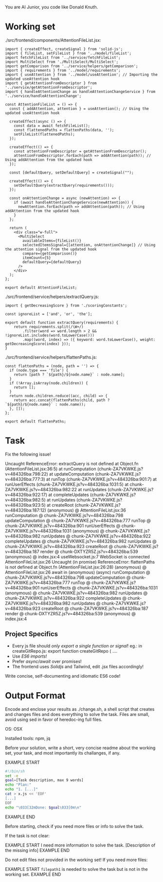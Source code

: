 You are AI Junior, you code like Donald Knuth.

# Working set

./src/frontend/components/AttentionFileList.jsx:
```
import { createEffect, createSignal } from 'solid-js';
import { fileList, setFileList } from '../model/fileList';
import fetchFileList from '../service/fetchFileList';
import MultiSelect from './MultiSelect/MultiSelect';
import getComparison from '../service/helpers/getComparison';
import { requirements } from '../model/requirements';
import { useAttention } from '../model/useAttention'; // Importing the updated useAttention hook
import { getAttentionFromDescriptor } from '../service/getAttentionFromDescriptor';
import { handleAttentionChange as handleAttentionChangeService } from '../service/handleAttentionChange';

const AttentionFileList = () => {
  const { addAttention, attention } = useAttention(); // Using the updated useAttention hook

  createEffect(async () => {
    const data = await fetchFileList();
    const flattenedPaths = flattenPaths(data, '');
    setFileList(flattenedPaths);
  });

  createEffect(() => {
    const attentionFromDescriptor = getAttentionFromDescriptor();
    attentionFromDescriptor.forEach(path => addAttention(path)); // Using addAttention from the updated hook
  });

  const [defaultQuery, setDefaultQuery] = createSignal("");

  createEffect(() => {
    setDefaultQuery(extractQuery(requirements()));
  });

  const onAttentionChange = async (newAttention) => {
    if (await handleAttentionChangeService(newAttention)) {
      newAttention.forEach(path => addAttention(path)); // Using addAttention from the updated hook
    }
  };

  return (
    <div class="w-full">
      <MultiSelect 
        availableItems={fileList()} 
        selectedItemsSignal={[attention, onAttentionChange]} // Using the attention signal from the updated hook
        compare={getComparison()} 
        itemCount={5} 
        defaultQuery={defaultQuery} 
      />
    </div>
  );
};

export default AttentionFileList;

```
./src/frontend/service/helpers/extractQuery.js:
```
import { getDecreasingScore } from './scoringConstants';

const ignoreList = ['and', 'or', 'the'];

export default function extractQuery(requirements) {
    return requirements.split(/\W+/)
        .filter(word => word.length > 2 && !ignoreList.includes(word.toLowerCase()))
        .map((word, index) => ({ keyword: word.toLowerCase(), weight: getDecreasingScore(index) }));
}

```
./src/frontend/service/helpers/flattenPaths.js:
```
const flattenPaths = (node, path = '') => {
  if (node.type === 'file') {
    return [path ? `${path}/${node.name}` : node.name];
  }
  if (!Array.isArray(node.children)) {
    return [];
  }
  return node.children.reduce((acc, child) => {
    return acc.concat(flattenPaths(child, path ? `${path}/${node.name}` : node.name));
  }, []);
};

export default flattenPaths;

```

# Task

Fix the following issue!

Uncaught ReferenceError: extractQuery is not defined
    at Object.fn (AttentionFileList.jsx:36:5)
    at runComputation (chunk-ZA7VKWKE.js?v=484326ba:798:22)
    at updateComputation (chunk-ZA7VKWKE.js?v=484326ba:777:3)
    at runTop (chunk-ZA7VKWKE.js?v=484326ba:901:7)
    at runUserEffects (chunk-ZA7VKWKE.js?v=484326ba:1031:5)
    at chunk-ZA7VKWKE.js?v=484326ba:982:22
    at runUpdates (chunk-ZA7VKWKE.js?v=484326ba:922:17)
    at completeUpdates (chunk-ZA7VKWKE.js?v=484326ba:982:5)
    at runUpdates (chunk-ZA7VKWKE.js?v=484326ba:923:5)
    at createRoot (chunk-ZA7VKWKE.js?v=484326ba:187:12)
(anonymous) @ AttentionFileList.jsx:36
runComputation @ chunk-ZA7VKWKE.js?v=484326ba:798
updateComputation @ chunk-ZA7VKWKE.js?v=484326ba:777
runTop @ chunk-ZA7VKWKE.js?v=484326ba:901
runUserEffects @ chunk-ZA7VKWKE.js?v=484326ba:1031
(anonymous) @ chunk-ZA7VKWKE.js?v=484326ba:982
runUpdates @ chunk-ZA7VKWKE.js?v=484326ba:922
completeUpdates @ chunk-ZA7VKWKE.js?v=484326ba:982
runUpdates @ chunk-ZA7VKWKE.js?v=484326ba:923
createRoot @ chunk-ZA7VKWKE.js?v=484326ba:187
render @ chunk-DXTYZR5Z.js?v=484326ba:539
(anonymous) @ index.jsx:4
useWebsocket.js:7 WebSocket is connected
AttentionFileList.jsx:26 Uncaught (in promise) ReferenceError: flattenPaths is not defined
    at Object.fn (AttentionFileList.jsx:26:28)
(anonymous) @ AttentionFileList.jsx:26
await in (anonymous) (async)
runComputation @ chunk-ZA7VKWKE.js?v=484326ba:798
updateComputation @ chunk-ZA7VKWKE.js?v=484326ba:777
runTop @ chunk-ZA7VKWKE.js?v=484326ba:901
runUserEffects @ chunk-ZA7VKWKE.js?v=484326ba:1031
(anonymous) @ chunk-ZA7VKWKE.js?v=484326ba:982
runUpdates @ chunk-ZA7VKWKE.js?v=484326ba:922
completeUpdates @ chunk-ZA7VKWKE.js?v=484326ba:982
runUpdates @ chunk-ZA7VKWKE.js?v=484326ba:923
createRoot @ chunk-ZA7VKWKE.js?v=484326ba:187
render @ chunk-DXTYZR5Z.js?v=484326ba:539
(anonymous) @ index.jsx:4


## Project Specifics

- Every js file should *only export a single function or signal*! eg.: in createGitRepo.js: export function createGitRepo ( ....
- Use *ES6 imports*!
- Prefer *async/await* over promises!
- The frontend uses *Solidjs* and Tailwind, edit .jsx files accordingly!

Write concise, self-documenting and idiomatic ES6 code!

# Output Format

Encode and enclose your results as ./change.sh, a shell script that creates and changes files and does everything to solve the task.
Files are small, avoid using sed in favor of heredoc-ing full files.

OS: OSX

Installed tools: npm, jq


Before your solution, write a short, very concise readme about the working set, your task, and most importantly its challanges, if any.


EXAMPLE START
```sh
#!/bin/sh
set -e
goal=[Task description, max 9 words]
echo "Plan:"
echo "1. [...]"
cat > x.js << 'EOF'
[...]
EOF
echo "\033[32mDone: $goal\033[0m\n"
```
EXAMPLE END

Before starting, check if you need more files or info to solve the task.

If the task is not clear:

EXAMPLE START
I need more information to solve the task. [Description of the missing info]
EXAMPLE END

Do not edit files not provided in the working set!
If you need more files:

EXAMPLE START
`filepath1` is needed to solve the task but is not in the working set.
EXAMPLE END

